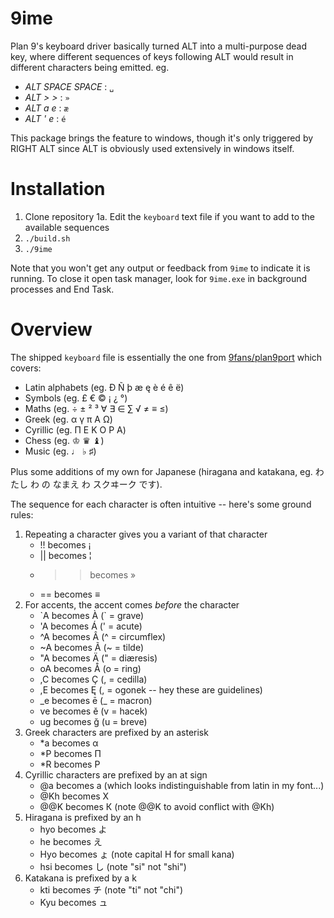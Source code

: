 # 9ime
Plan 9's keyboard driver basically turned ALT into a multi-purpose dead key,
where different sequences of keys following ALT would result in different
characters being emitted. eg.

* _ALT SPACE SPACE_ : `␣`
* _ALT > >_ : `»`
* _ALT a e_ : `æ`
* _ALT ' e_ : `é`

This package brings the feature to windows, though it's only triggered by RIGHT
ALT since ALT is obviously used extensively in windows itself.

# Installation

1. Clone repository
1a. Edit the `keyboard` text file if you want to add to the available sequences
2. `./build.sh`
3. `./9ime`

Note that you won't get any output or feedback from `9ime` to indicate it is running.
To close it open task manager, look for `9ime.exe` in background processes and End Task.

# Overview

The shipped `keyboard` file is essentially the one from [9fans/plan9port](https://github.com/9fans/plan9port) which covers:

* Latin alphabets (eg. Ð Ñ þ æ ę è é ê ë)
* Symbols (eg. £ € © ¡ ¿ °)
* Maths (eg. ÷ ± ² ³ ∀ ∃ ∈ ∑ √ ≠ ≡ ≤)
* Greek (eg. α γ π Α Ω)
* Cyrillic (eg. Π Ε Κ Ο Ρ Α)
* Chess (eg. ♔ ♛ ♝)
* Music (eg. ♩ ♭ ♯)

Plus some additions of my own for Japanese (hiragana and katakana, eg. わたし わ の なまえ わ スクヰーク です).

The sequence for each character is often intuitive -- here's some ground rules:

1. Repeating a character gives you a variant of that character
    * !! becomes ¡
    * || becomes ¦
    * >> becomes »
    * == becomes ≡
2. For accents, the accent comes _before_ the character
    * \`A becomes À  (\` = grave)
    * 'A becomes Á  (' = acute)
    * ^A becomes Â  (^ = circumflex)
    * \~A becomes Ã  (\~ = tilde)
    * "A becomes Ä  (" = diæresis)
    * oA becomes Å  (o = ring)
    * ,C becomes Ç  (, = cedilla)
    * ,E becomes Ę  (, = ogonek -- hey these are guidelines)
    * \_e becomes ē  (\_ = macron)
    * ve becomes ě  (v = hacek)
    * ug becomes ğ  (u = breve)
3. Greek characters are prefixed by an asterisk
    * *a becomes α
    * *P becomes Π
    * *R becomes Ρ
4. Cyrillic characters are prefixed by an at sign
    * @a becomes а (which looks indistinguishable from latin in my font...)
    * @Kh becomes Х
    * @@K becomes К (note @@K to avoid conflict with @Kh)
5. Hiragana is prefixed by an h
    * hyo becomes よ
    * he becomes え
    * Hyo becomes ょ (note capital H for small kana)
    * hsi becomes し (note "si" not "shi")
6. Katakana is prefixed by a k
    * kti becomes チ (note "ti" not "chi")
    * Kyu becomes ュ
